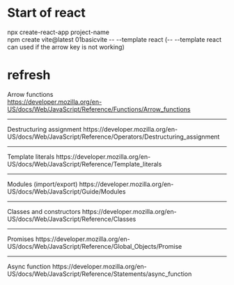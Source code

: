 # Start of react
 npx create-react-app project-name <br>
 npm create vite@latest 01basicvite -- --template react (-- --template react can used if the arrow key is not working)

# refresh
Arrow functions <br>
https://developer.mozilla.org/en-US/docs/Web/JavaScript/Reference/Functions/Arrow_functions
<hr>
Destructuring assignment
https://developer.mozilla.org/en-US/docs/Web/JavaScript/Reference/Operators/Destructuring_assignment
<hr>
Template literals
https://developer.mozilla.org/en-US/docs/Web/JavaScript/Reference/Template_literals
<hr>
Modules (import/export)
https://developer.mozilla.org/en-US/docs/Web/JavaScript/Guide/Modules
<hr>
Classes and constructors
https://developer.mozilla.org/en-US/docs/Web/JavaScript/Reference/Classes
<hr>
Promises 
https://developer.mozilla.org/en-US/docs/Web/JavaScript/Reference/Global_Objects/Promise 
<hr>
Async function
https://developer.mozilla.org/en-US/docs/Web/JavaScript/Reference/Statements/async_function

